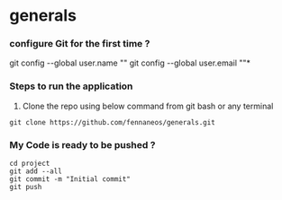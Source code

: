 # generals
### configure Git for the first time ?
git config --global user.name "<user name>"
git config --global user.email "<user email id>"*

### Steps to run the application
1. Clone the repo using below command from git bash or any terminal
```
git clone https://github.com/fennaneos/generals.git
```
### My Code is ready to be pushed ?
```
cd project
git add --all
git commit -m "Initial commit"
git push
```
